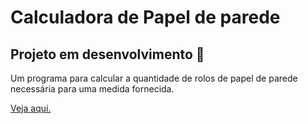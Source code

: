 # Calculadora de Papel de parede

## Projeto em desenvolvimento 🔨

Um programa para calcular a quantidade de rolos de papel de parede necessária para uma medida fornecida.

[Veja aqui.](https://gabrielasodias.github.io/calculadora-de-papel-de-parede/)

